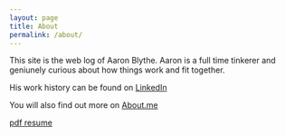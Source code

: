 ```yaml
---
layout: page
title: About
permalink: /about/
---
```


This site is the web log of Aaron Blythe. Aaron is a full time tinkerer and geniunely curious
about how things work and fit together.  

His work history can be found on [LinkedIn](https://www.linkedin.com/in/aaronblythe)

You will also find out more on [About.me](https://about.me/aaronblythe)

[pdf resume](../images/resume.pdf)

